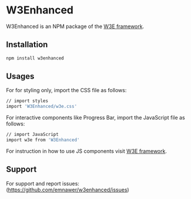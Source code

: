 # W3Enhanced
W3Enhanced is an NPM package of the [W3E framework](https://github.com/emnawer/W3E).

## Installation

```sh
npm install w3enhanced

```

## Usages

For for styling only, import the CSS file as follows:
```sh
// import styles
import 'W3Enhanced/w3e.css'
```
For interactive components like Progress Bar, import the JavaScript file as follows:
```sh
// import JavaScript
import w3e from 'W3Enhanced'
```
For instruction in how to use JS components visit [W3E framework](https://github.com/emnawer/W3E).

## Support

For support and report issues: (https://github.com/emnawer/w3enhanced/issues)
